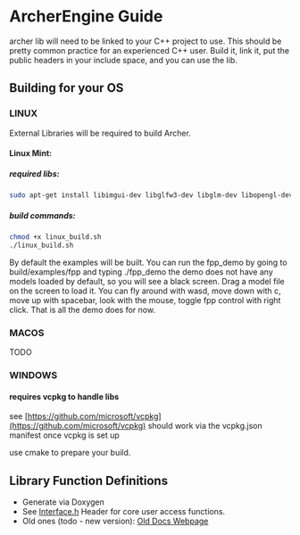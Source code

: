 # ArcherEngine Guide

archer lib will need to be linked to your C++ project to use. This should be pretty common practice for an experienced C++ user. Build it, link it, put the public headers in your include space, and you can use the lib.

## Building for your OS

### LINUX

External Libraries will be required to build Archer.

#### Linux Mint:

##### required libs:
```bash
sudo apt-get install libimgui-dev libglfw3-dev libglm-dev libopengl-dev libsndfile-dev libopenal-dev libcurl-dev libassimp-dev libglew-dev
```

##### build commands:
```bash
chmod +x linux_build.sh
./linux_build.sh
```

By default the examples will be built. You can run the fpp_demo by going to build/examples/fpp and typing ./fpp_demo
the demo does not have any models loaded by default, so you will see a black screen. Drag a model file on the screen to load it.
You can fly around with wasd, move down with c, move up with spacebar, look with the mouse, toggle fpp control with right click.
That is all the demo does for now.

### MACOS

TODO

### WINDOWS

#### requires vcpkg to handle libs

see [https://github.com/microsoft/vcpkg](https://github.com/microsoft/vcpkg)
should work via the vcpkg.json manifest once vcpkg is set up

use cmake to prepare your build.

## Library Function Definitions

- Generate via Doxygen
- See [Interface.h](AAEngine/include/AAEngine/Interface.h) Header for core user access functions.
- Old ones (todo - new version): [Old Docs Webpage](https://mattearly.github.io/AncientArcher/index.html)
